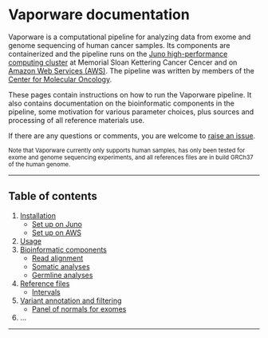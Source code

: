 # Vaporware documentation

Vaporware is a computational pipeline for analyzing data from exome and genome sequencing of human cancer samples. Its components are containerized and the pipeline runs on the [Juno high-performance computing cluster](http://hpc.mskcc.org/) at Memorial Sloan Kettering Cancer Cencer and on [Amazon Web Services (AWS)](https://aws.amazon.com). The pipeline was written by members of the [Center for Molecular Oncology](https://cmo.mskcc.org).

These pages contain instructions on how to run the Vaporware pipeline. It also contains documentation on the bioinformatic components in the pipeline, some motivation for various parameter choices, plus sources and processing of all reference materials use. 

If there are any questions or comments, you are welcome to [raise an issue](https://github.com/mskcc/vaporware/issues/new?title=[User%20question]).

<small>Note that Vaporware currently only supports human samples, has only been tested for exome and genome sequencing experiments, and all references files are in build GRCh37 of the human genome.</small>

---

## Table of contents
1. [Installation](installation.md)
    - [Set up on Juno](juno-setup.md)
    - [Set up on AWS](aws-setup.md)
2. [Usage](usage.md)
3. [Bioinformatic components](bioinformatic-components.md)
    - [Read alignment](bioinformatic-components.md#read-alignment)
    - [Somatic analyses](bioinformatic-components.md#somatic-analyses)
    - [Germline analyses](bioinformatic-components.md#germline-analyses)
4. [Reference files](reference-files.md)
    - [Intervals](intervals.md)
5. [Variant annotation and filtering](variant-annotation-and-filtering.md)
    - [Panel of normals for exomes](wes-panel-of-normals.md)
6. ...
---